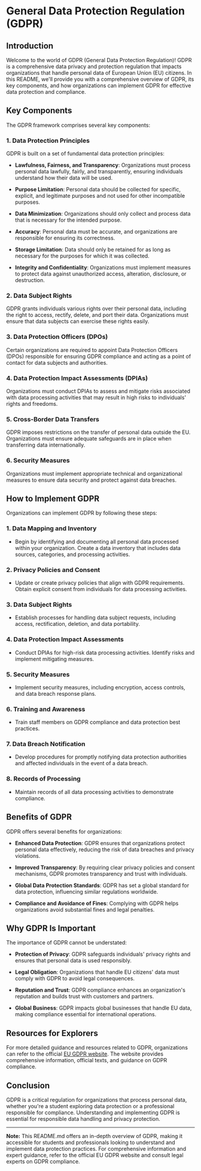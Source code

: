 # General Data Protection Regulation (GDPR)

## Introduction

Welcome to the world of GDPR (General Data Protection Regulation)! GDPR is a comprehensive data privacy and protection regulation that impacts organizations that handle personal data of European Union (EU) citizens. In this README, we'll provide you with a comprehensive overview of GDPR, its key components, and how organizations can implement GDPR for effective data protection and compliance.

## Key Components

The GDPR framework comprises several key components:

### 1. Data Protection Principles

GDPR is built on a set of fundamental data protection principles:

- **Lawfulness, Fairness, and Transparency**: Organizations must process personal data lawfully, fairly, and transparently, ensuring individuals understand how their data will be used.

- **Purpose Limitation**: Personal data should be collected for specific, explicit, and legitimate purposes and not used for other incompatible purposes.

- **Data Minimization**: Organizations should only collect and process data that is necessary for the intended purpose.

- **Accuracy**: Personal data must be accurate, and organizations are responsible for ensuring its correctness.

- **Storage Limitation**: Data should only be retained for as long as necessary for the purposes for which it was collected.

- **Integrity and Confidentiality**: Organizations must implement measures to protect data against unauthorized access, alteration, disclosure, or destruction.

### 2. Data Subject Rights

GDPR grants individuals various rights over their personal data, including the right to access, rectify, delete, and port their data. Organizations must ensure that data subjects can exercise these rights easily.

### 3. Data Protection Officers (DPOs)

Certain organizations are required to appoint Data Protection Officers (DPOs) responsible for ensuring GDPR compliance and acting as a point of contact for data subjects and authorities.

### 4. Data Protection Impact Assessments (DPIAs)

Organizations must conduct DPIAs to assess and mitigate risks associated with data processing activities that may result in high risks to individuals' rights and freedoms.

### 5. Cross-Border Data Transfers

GDPR imposes restrictions on the transfer of personal data outside the EU. Organizations must ensure adequate safeguards are in place when transferring data internationally.

### 6. Security Measures

Organizations must implement appropriate technical and organizational measures to ensure data security and protect against data breaches.

## How to Implement GDPR

Organizations can implement GDPR by following these steps:

### 1. Data Mapping and Inventory

- Begin by identifying and documenting all personal data processed within your organization. Create a data inventory that includes data sources, categories, and processing activities.

### 2. Privacy Policies and Consent

- Update or create privacy policies that align with GDPR requirements. Obtain explicit consent from individuals for data processing activities.

### 3. Data Subject Rights

- Establish processes for handling data subject requests, including access, rectification, deletion, and data portability.

### 4. Data Protection Impact Assessments

- Conduct DPIAs for high-risk data processing activities. Identify risks and implement mitigating measures.

### 5. Security Measures

- Implement security measures, including encryption, access controls, and data breach response plans.

### 6. Training and Awareness

- Train staff members on GDPR compliance and data protection best practices.

### 7. Data Breach Notification

- Develop procedures for promptly notifying data protection authorities and affected individuals in the event of a data breach.

### 8. Records of Processing

- Maintain records of all data processing activities to demonstrate compliance.

## Benefits of GDPR

GDPR offers several benefits for organizations:

- **Enhanced Data Protection**: GDPR ensures that organizations protect personal data effectively, reducing the risk of data breaches and privacy violations.

- **Improved Transparency**: By requiring clear privacy policies and consent mechanisms, GDPR promotes transparency and trust with individuals.

- **Global Data Protection Standards**: GDPR has set a global standard for data protection, influencing similar regulations worldwide.

- **Compliance and Avoidance of Fines**: Complying with GDPR helps organizations avoid substantial fines and legal penalties.

## Why GDPR Is Important

The importance of GDPR cannot be understated:

- **Protection of Privacy**: GDPR safeguards individuals' privacy rights and ensures that personal data is used responsibly.

- **Legal Obligation**: Organizations that handle EU citizens' data must comply with GDPR to avoid legal consequences.

- **Reputation and Trust**: GDPR compliance enhances an organization's reputation and builds trust with customers and partners.

- **Global Business**: GDPR impacts global businesses that handle EU data, making compliance essential for international operations.

## Resources for Explorers

For more detailed guidance and resources related to GDPR, organizations can refer to the official [EU GDPR website](https://ec.europa.eu/info/law/law-topic/data-protection_en). The website provides comprehensive information, official texts, and guidance on GDPR compliance.

## Conclusion

GDPR is a critical regulation for organizations that process personal data, whether you're a student exploring data protection or a professional responsible for compliance. Understanding and implementing GDPR is essential for responsible data handling and privacy protection.

---

**Note:** This README.md offers an in-depth overview of GDPR, making it accessible for students and professionals looking to understand and implement data protection practices. For comprehensive information and expert guidance, refer to the official EU GDPR website and consult legal experts on GDPR compliance.
